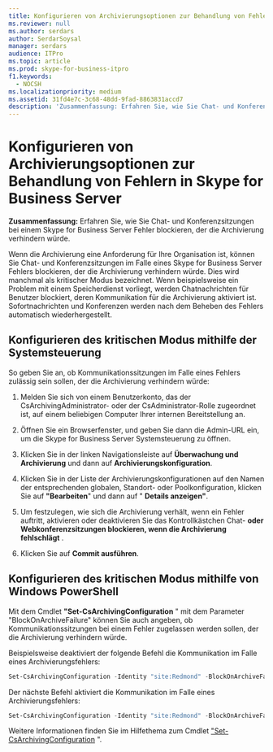 ```yaml
---
title: Konfigurieren von Archivierungsoptionen zur Behandlung von Fehlern in Skype for Business Server
ms.reviewer: null
ms.author: serdars
author: SerdarSoysal
manager: serdars
audience: ITPro
ms.topic: article
ms.prod: skype-for-business-itpro
f1.keywords:
  - NOCSH
ms.localizationpriority: medium
ms.assetid: 31fd4e7c-3c68-48dd-9fad-8863831accd7
description: 'Zusammenfassung: Erfahren Sie, wie Sie Chat- und Konferenzsitzungen bei einem Skype for Business Server Fehler blockieren, der die Archivierung verhindern würde.'
---
```


# <a name="configure-archiving-options-to-handle-failures-in-skype-for-business-server"></a>Konfigurieren von Archivierungsoptionen zur Behandlung von Fehlern in Skype for Business Server

**Zusammenfassung:** Erfahren Sie, wie Sie Chat- und Konferenzsitzungen bei einem Skype for Business Server Fehler blockieren, der die Archivierung verhindern würde.
  
Wenn die Archivierung eine Anforderung für Ihre Organisation ist, können Sie Chat- und Konferenzsitzungen im Falle eines Skype for Business Server Fehlers blockieren, der die Archivierung verhindern würde. Dies wird manchmal als kritischer Modus bezeichnet. Wenn beispielsweise ein Problem mit einem Speicherdienst vorliegt, werden Chatnachrichten für Benutzer blockiert, deren Kommunikation für die Archivierung aktiviert ist. Sofortnachrichten und Konferenzen werden nach dem Beheben des Fehlers automatisch wiederhergestellt. 
  
## <a name="configure-critical-mode-by-using-the-control-panel"></a>Konfigurieren des kritischen Modus mithilfe der Systemsteuerung

So geben Sie an, ob Kommunikationssitzungen im Falle eines Fehlers zulässig sein sollen, der die Archivierung verhindern würde:
  
1. Melden Sie sich von einem Benutzerkonto, das der CsArchivingAdministrator- oder der CsAdministrator-Rolle zugeordnet ist, auf einem beliebigen Computer Ihrer internen Bereitstellung an. 
    
2. Öffnen Sie ein Browserfenster, und geben Sie dann die Admin-URL ein, um die Skype for Business Server Systemsteuerung zu öffnen. 
    
3. Klicken Sie in der linken Navigationsleiste auf **Überwachung und Archivierung** und dann auf **Archivierungskonfiguration**.
    
4. Klicken Sie in der Liste der Archivierungskonfigurationen auf den Namen der entsprechenden globalen, Standort- oder Poolkonfiguration, klicken Sie auf **"Bearbeiten**" und dann auf " **Details anzeigen"**.
    
5. Um festzulegen, wie sich die Archivierung verhält, wenn ein Fehler auftritt, aktivieren oder deaktivieren Sie das Kontrollkästchen Chat- **oder Webkonferenzsitzungen blockieren, wenn die Archivierung fehlschlägt** .
    
6. Klicken Sie auf **Commit ausführen**.
    
## <a name="configure-critical-mode-by-using-windows-powershell"></a>Konfigurieren des kritischen Modus mithilfe von Windows PowerShell

Mit dem Cmdlet **"Set-CsArchivingConfiguration** " mit dem Parameter "BlockOnArchiveFailure" können Sie auch angeben, ob Kommunikationssitzungen bei einem Fehler zugelassen werden sollen, der die Archivierung verhindern würde.
  
Beispielsweise deaktiviert der folgende Befehl die Kommunikation im Falle eines Archivierungsfehlers:
  
```PowerShell
Set-CsArchivingConfiguration -Identity "site:Redmond" -BlockOnArchiveFailure $True
```

Der nächste Befehl aktiviert die Kommunikation im Falle eines Archivierungsfehlers:
  
```PowerShell
Set-CsArchivingConfiguration -Identity "site:Redmond" -BlockOnArchiveFailure $False
```

Weitere Informationen finden Sie im Hilfethema zum Cmdlet ["Set-CsArchivingConfiguration](/powershell/module/skype/set-csarchivingconfiguration?view=skype-ps) ".
